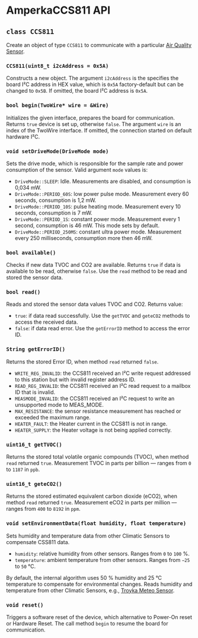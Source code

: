 # AmperkaCCS811 API

## `class CCS811`

Create an object of type `CCS811` to communicate with a particular [Air Quality Sensor](https://amperka.ru/product/sensor-co2-ccs811-with-case).

### `CCS811(uint8_t i2cAddress = 0x5A)`

Constructs a new object. The argument `i2cAddress` is the specifies the board I²C address in HEX value, which is `0x5A` factory-default but can be changed to `0x5B`. If omitted, the board I²C address is `0x5A`.

### `bool begin(TwoWire* wire = &Wire)`

Initializes the given interface, prepares the board for communication. Returns `true` device is set up, otherwise `false`. The argument `wire` is an index of the TwoWire interface. If omitted, the connection started on default hardware I²C.

### `void setDriveMode(DriveMode mode)`

Sets the drive mode, which is responsible for the sample rate and power consumption of the sensor. Valid argument `mode` values is:

- `DriveMode::SLEEP`: Idle. Measurements are disabled, and consumption is 0,034 mW.
- `DriveMode::PERIOD_60S`: low power pulse mode. Measurement every 60 seconds, consumption is 1,2 mW.
- `DriveMode::PERIOD_10S`: pulse heating mode. Measurement every 10 seconds, consumption is 7 mW.
- `DriveMode::PERIOD_1S`: constant power mode. Measurement every 1 second, consumption is 46 mW. This mode sets by default.
- `DriveMode::PERIOD_250MS`: constant ultra power mode. Measurement every 250 milliseconds, consumption more then 46 mW.

### `bool available()`

Сhecks if new data TVOC and CO2 are available. Returns `true` if data is available to be read, otherwise `false`. Use the `read` method to be read and stored the sensor data.

### `bool read()`

Reads and stored the sensor data values TVOC and CO2. Returns value:

- `true`: if data read successfully. Use the `getTVOC` and `geteCO2` methods to access the received data.
- `false`: if data read error. Use the `getErrorID` method to access the error ID.

### `String getErrorID()`

Returns the stored Error ID, when method `read` returned `false`.

- `WRITE_REG_INVALID`: the CCS811 received an I²C write request addressed to this station but with invalid register address ID.
- `READ_REG_INVALID`: the CCS811 received an I²C read request to a mailbox ID that is invalid.
- `MEASMODE_INVALID`: the CCS811 received an I²C request to write an unsupported mode to MEAS_MODE.
- `MAX_RESISTANCE`: the sensor resistance measurement has reached or exceeded the maximum range.
- `HEATER_FAULT`: the Heater current in the CCS811 is not in range.
- `HEATER_SUPPLY`: the Heater voltage is not being applied correctly.

### `uint16_t getTVOC()`

Returns the stored total volatile organic compounds (TVOC), when method `read` returned `true`. Measurement TVOC in parts per billion — ranges from `0` to `1187` in `ppb`.

### `uint16_t geteCO2()`

Returns the stored estimated equivalent carbon dioxide (eCO2), when method `read` returned `true`. Measurement eCO2 in parts per million — ranges from `400` to `8192` in `ppm`.

### `void setEnvironmentData(float humidity, float temperature)`

Sets humidity and temperature data from other Climatic Sensors to compensate CSS811 data.

- `humidity`: relative humidity from other sensors. Ranges from `0` to `100` %.
- `temperature`: ambient temperature from other sensors. Ranges from `−25` to `50` °C.

By default, the internal algorithm uses 50 % humidity and 25 °C temperature to compensate for environmental changes. Reads humidity and temperature from other Climatic Sensors, e.g., [Troyka Meteo Sensor](https://amperka.ru/product/troyka-meteo-sensor).

### `void reset()`

Triggers a software reset of the device, which alternative to Power-On reset or Hardware Reset. The call method `begin` to resume the board for communication.
